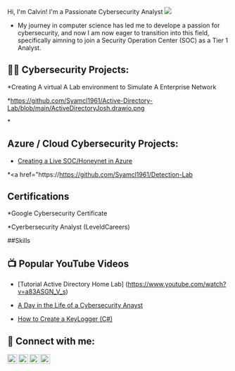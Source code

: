    Hi, I'm Calvin! I'm a Passionate Cybersecurity Analyst</h1>
<a href="https://linkedin.com"><img src="https://img.shields.io/badge/-LinkedIn-0072b1?&style=for-the-badge&logo=linkedin&logoColor=white" /></a>




* My journey in computer science has led me to develope a passion for cybersecurity, and now I am now eager to transition into this field, specifically aimning to join a Security Operation Center (SOC) as a Tier 1 Analyst.







<h2>👨‍💻  Cybersecurity Projects:</h2>
*Creating A virtual A Lab environment to Simulate A Enterprise Network

*https://github.com/Syamcl1961/Active-Directory-Lab/blob/main/ActiveDirectoryJosh.drawio.png




*<h2> Azure / Cloud Cybersecurity Projects:</h2>
* [Creating a Live SOC/Honeynet in Azure](https://github.com/Syamcl1961/Azure-SOC-Honeynet)
  
*<a href="https://https://github.com/Syamcl1961/Detection-Lab 

  




<h2> Certifications</h2>

*Google Cybersecurity Certificate

*Cyerbersecurity Analyst (LeveldCareers) 



##Skills





 
<h2>📺 Popular YouTube Videos</h2>

* [Tutorial Active Directory Home Lab] (https://www.youtube.com/watch?v=a83ASGN_V_s)



* [A Day in the Life of a Cybersecurity Anayst](https://www.youtube.com/watch?v=uHy3oM7NnoU)
* [How to Create a KeyLogger (C#)](https://www.youtube.com/watch?v=N-L9hklSlNk)


<h2> 🤳 Connect with me:</h2>

[<img align="left" alt="CalvinMays | YouTube" width="22px" src="https://cdn.jsdelivr.net/npm/simple-icons@v3/icons/youtube.svg" />][youtube]
[<img align="left" alt="CalvinMays | Twitter" width="22px" src="https://cdn.jsdelivr.net/npm/simple-icons@v3/icons/twitter.svg" />][twitter]
[<img align="left" alt="CalvinMays | LinkedIn" width="22px" src="https://cdn.jsdelivr.net/npm/simple-icons@v3/icons/linkedin.svg" />][linkedin]
[<img align="left" alt="CalvinMays | Instagram" width="22px" src="https://cdn.jsdelivr.net/npm/simple-icons@v3/icons/instagram.svg" />][instagram]

[twitter]: https://twitter.com/calvinmays
[youtube]: https://www.youtube.com/c/calvinmays
[instagram]: https://www.instagram.com/calvinmays/
[linkedin]: https://linkedin.com/in/calvinmays

